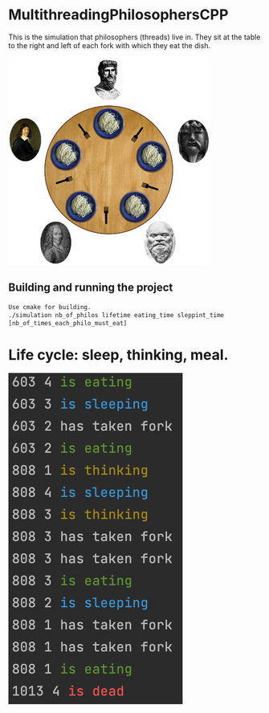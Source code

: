 # MultithreadingPhilosophersCPP
This is the simulation that philosophers (threads) live in.
They sit at the table to the right and left of each fork with which they eat the dish.

![Alt text](/images/philosophers.png?raw=true "Optional Title")

## Building and running the project
    Use cmake for building.
    ./simulation nb_of_philos lifetime eating_time sleppint_time [nb_of_times_each_philo_must_eat]

# Life cycle: sleep, thinking, meal.

![Alt text](/images/screen_shot_of_sim.png?raw=true "Optional Title")
